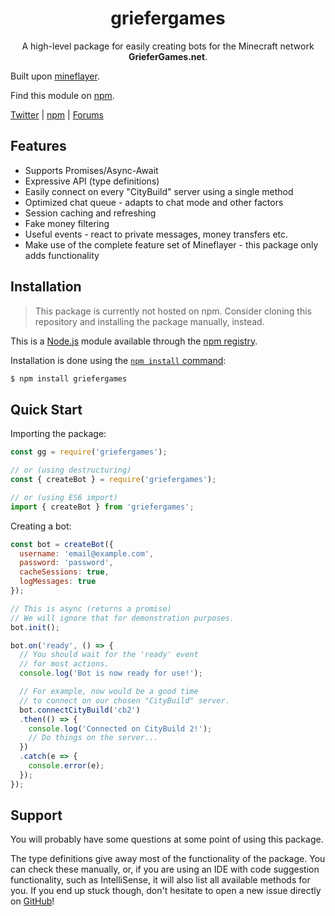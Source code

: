 <div align="center">

# griefergames

A high-level package for easily creating bots for the Minecraft network **GrieferGames.net**.

</div>

Built upon [mineflayer](https://github.com/PrismarineJS/mineflayer).

Find this module on [npm](https://www.npmjs.com/package/griefergames).

[Twitter](https://twitter.com/derjp_) | 
[npm](https://www.npmjs.com/~derjp) | 
[Forums](https://griefergames.de/index.php?user/6076-derjp/)

## Features

* Supports Promises/Async-Await
* Expressive API (type definitions)
* Easily connect on every "CityBuild" server using a single method
* Optimized chat queue - adapts to chat mode and other factors
* Session caching and refreshing
* Fake money filtering
* Useful events - react to private messages, money transfers etc.
* Make use of the complete feature set of Mineflayer - this package only adds functionality

## Installation

> This package is currently not hosted on npm. Consider cloning this repository and installing the package manually, instead.

This is a [Node.js](https://nodejs.org/) module available through the [npm registry](https://www.npmjs.com/).

Installation is done using the [`npm install` command](https://docs.npmjs.com/getting-started/installing-npm-packages-locally):

```bash
$ npm install griefergames
```

## Quick Start

Importing the package:
```javascript
const gg = require('griefergames');

// or (using destructuring)
const { createBot } = require('griefergames');

// or (using ES6 import)
import { createBot } from 'griefergames';
```

Creating a bot:
```javascript
const bot = createBot({
  username: 'email@example.com',
  password: 'password',
  cacheSessions: true,
  logMessages: true
});

// This is async (returns a promise)
// We will ignore that for demonstration purposes.
bot.init();

bot.on('ready', () => {
  // You should wait for the 'ready' event
  // for most actions.
  console.log('Bot is now ready for use!');

  // For example, now would be a good time
  // to connect on our chosen "CityBuild" server.
  bot.connectCityBuild('cb2')
  .then(() => {
    console.log('Connected on CityBuild 2!');
    // Do things on the server...
  })
  .catch(e => {
    console.error(e);
  });
});
```

## Support

You will probably have some questions at some point of using this package.

The type definitions give away most of the functionality of the package. You can check these manually, or, if you are using an IDE with code suggestion functionality, such as IntelliSense, it will also list all available methods for you.
If you end up stuck though, don't hesitate to open a new issue directly on [GitHub](https://github.com/derjp/gg/issues)!
